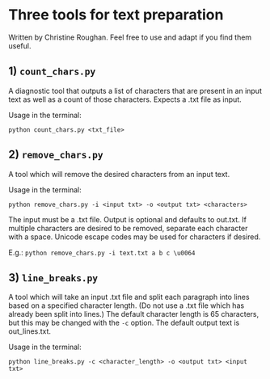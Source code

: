 # Three tools for text preparation

Written by Christine Roughan. Feel free to use and adapt if you find them useful.

## 1) `count_chars.py`

A diagnostic tool that outputs a list of characters that are present in an input text as well as a count of those characters. Expects a .txt file as input.

Usage in the terminal:

`python count_chars.py <txt_file>`

## 2) `remove_chars.py`

A tool which will remove the desired characters from an input text.

Usage in the terminal:

`python remove_chars.py -i <input txt> -o <output txt> <characters>`

The input must be a .txt file. Output is optional and defaults to out.txt. If multiple characters are desired to be removed, separate each character with a space. Unicode escape codes may be used for characters if desired.

E.g.: `python remove_chars.py -i text.txt a b c \u0064`

## 3) `line_breaks.py`

A tool which will take an input .txt file and split each paragraph into lines based on a specified character length. (Do not use a .txt file which has already been split into lines.) The default character length is 65 characters, but this may be changed with the `-c` option. The default output text is out_lines.txt.

Usage in the terminal:

`python line_breaks.py -c <character_length> -o <output txt> <input txt>`
